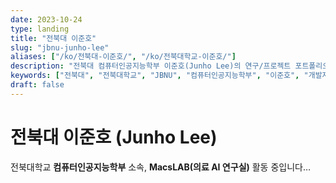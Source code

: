 ```yaml
---
date: 2023-10-24
type: landing
title: "전북대 이준호"
slug: "jbnu-junho-lee"
aliases: ["/ko/전북대-이준호/", "/ko/전북대학교-이준호/"]
description: "전북대 컴퓨터인공지능학부 이준호(Junho Lee)의 연구/프로젝트 포트폴리오."
keywords: ["전북대", "전북대학교", "JBNU", "컴퓨터인공지능학부", "이준호", "개발자"]
draft: false
---
```


# 전북대 이준호 (Junho Lee)
전북대학교 **컴퓨터인공지능학부** 소속, **MacsLAB(의료 AI 연구실)** 활동 중입니다…
